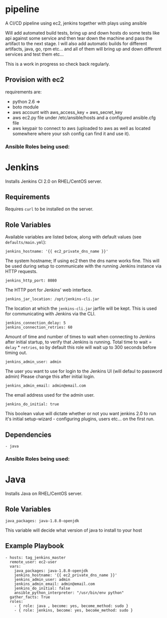 # pipeline
A CI/CD pipeline using ec2, jenkins together with plays using ansible

Will add automated build tests, bring up and down hosts do some tests like api against some service and then tear down the machine and pass the artifact to the next stage.
I will also add automatic builds for different artifacts, java, go, rpm etc... and all of them will bring up and down different services and test them etc...

This is a work in progress so check back regularly.

## Provision with ec2 
requirements are:
- python 2.6 =>
- boto module
- aws account with aws_access_key + aws_secret_key
- aws ec2.py file under /etc/ansible/hosts and a configured ansible.cfg file 
- aws keypair to connect to aws (uploaded to aws as well as located somewhere where your ssh config can find it and use it).

### Ansible Roles being used:

# Jenkins

Installs Jenkins CI 2.0 on RHEL/CentOS server.

## Requirements

Requires `curl` to be installed on the server.

## Role Variables

Available variables are listed below, along with default values (see `defaults/main.yml`):

    jenkins_hostname: '{{ ec2_private_dns_name }}'

The system hostname; If using ec2 then the dns name works fine. This will be used during setup to communicate with the running Jenkins instance via HTTP requests.

    jenkins_http_port: 8080

The HTTP port for Jenkins' web interface.

    jenkins_jar_location: /opt/jenkins-cli.jar

The location at which the `jenkins-cli.jar` jarfile will be kept. This is used for communicating with Jenkins via the CLI.

    jenkins_connection_delay: 5
    jenkins_connection_retries: 60

Amount of time and number of times to wait when connecting to Jenkins after initial startup, to verify that Jenkins is running. Total time to wait = `delay` * `retries`, so by default this role will wait up to 300 seconds before timing out.

    jenkins_admin_user: admin

The user you want to use for login to the Jenkins UI (will defaul to password admin)
Please change this after initial login.

    jenkins_admin_email: admin@email.com

The email address used for the admin user.

    jenkins_do_initial: true

This boolean value will dictate whether or not you want jenkins 2.0 to run it's
initial setup-wizard - configuring plugins, users etc... on the first run.


 ## Dependencies

    - java

### Ansible Roles being used:

# Java

Installs Java on RHEL/CentOS server.


## Role Variables

    java_packages: java-1.8.0-openjdk

This variable will decide what version of java to install to your host


## Example Playbook

    - hosts: tag_jenkins_master
      remote_user: ec2-user
      vars:
        java_packages: java-1.8.0-openjdk
        jenkins_hostname: '{{ ec2_private_dns_name }}'
        jenkins_admin_user: admin
        jenkins_admin_email: admin@email.com
        jenkins_do_initial: false
        ansible_python_interpreter: "/usr/bin/env python"
      gather_facts: True
      roles:
        - { role: java , become: yes, become_method: sudo }
        - { role: jenkins, become: yes, become_method: sudo }
